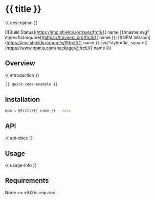 # {{ title }}

{{ description }}

[![Build Status](https://img.shields.io/travis/frctl/{{ name }}/master.svg?style=flat-square)](https://travis-ci.org/frctl/{{ name }})
[![NPM Version](https://img.shields.io/npm/v/@frctl/{{ name }}.svg?style=flat-square)](https://www.npmjs.com/package/@frctl/{{ name }})

## Overview

{{ introduction }}

```js
{{ quick-code-example }}
```

## Installation

```bash
npm i @frctl/{{ name }} --save
```

## API

{{ api-docs }}

## Usage

{{ usage-info }}

## Requirements

Node >= v6.0 is required.
